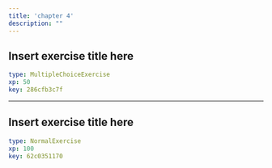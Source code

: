 ```yaml
---
title: 'chapter 4'
description: ""
---
```


## Insert exercise title here

```yaml
type: MultipleChoiceExercise 
xp: 50 
key: 286cfb3c7f   
```





---

## Insert exercise title here

```yaml
type: NormalExercise 
xp: 100 
key: 62c0351170   
```




